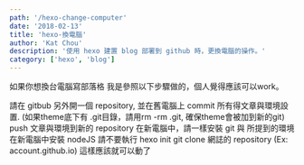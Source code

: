 ```yaml
---
path: '/hexo-change-computer'
date: '2018-02-13'
title: 'hexo-換電腦'
author: 'Kat Chou'
description: '使用 hexo 建置 blog 部署到 github 時，更換電腦的操作。'
category: ['hexo', 'blog']
---
```


如果你想換台電腦寫部落格
我是參照以下步驟做的，個人覺得應該可以work。

請在 gitbub 另外開一個 repository, 並在舊電腦上 commit 所有得文章與環境設置. (如果theme底下有 .git目錄，請用rm -rm .git, 確保theme會被加到新的git)
push 文章與環境到新的 repository
在新電腦中，請一樣安裝 git 與 所提到的環境
在新電腦中安裝 nodeJS
請不要執行 hexo init
git clone 網誌的 repository (Ex: account.github.io)
這樣應該就可以動了
